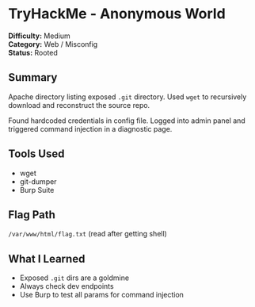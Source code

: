 # TryHackMe - Anonymous World

**Difficulty:** Medium  
**Category:** Web / Misconfig  
**Status:** Rooted

## Summary
Apache directory listing exposed `.git` directory. Used `wget` to recursively download and reconstruct the source repo.

Found hardcoded credentials in config file. Logged into admin panel and triggered command injection in a diagnostic page.

## Tools Used
- wget
- git-dumper
- Burp Suite

## Flag Path
`/var/www/html/flag.txt` (read after getting shell)

## What I Learned
- Exposed `.git` dirs are a goldmine
- Always check dev endpoints
- Use Burp to test all params for command injection

